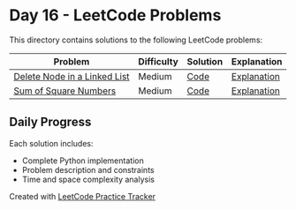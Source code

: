 # Day 16 - LeetCode Problems

This directory contains solutions to the following LeetCode problems:

| Problem | Difficulty | Solution | Explanation |
|---------|------------|----------|-------------|
| [Delete Node in a Linked List](https://leetcode.com/problems/delete-node-in-a-linked-list/description/) | Medium | [Code](delete_node_in_a_linked_list.py) | [Explanation](delete_node_in_a_linked_list.md) |
| [Sum of Square Numbers](https://leetcode.com/problems/sum-of-square-numbers) | Medium | [Code](sum_of_square_numbers.py) | [Explanation](sum_of_square_numbers.md) |

## Daily Progress

Each solution includes:
- Complete Python implementation
- Problem description and constraints
- Time and space complexity analysis

Created with [LeetCode Practice Tracker](https://github.com/AnuranjanJain/solutions)
